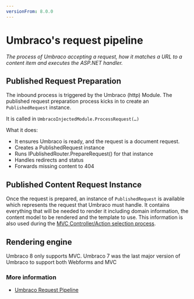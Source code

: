```yaml
---
versionFrom: 8.0.0
---
```


# Umbraco's request pipeline

_The process of Umbraco accepting a request, how it matches a URL to a content item and executes the ASP.NET handler._

## Published Request Preparation

The inbound process is triggered by the Umbraco (http) Module.
The published request preparation process kicks in to create an `PublishedRequest` instance.

It is called in `UmbracoInjectedModule.ProcessRequest(…)`

What it does:

* It ensures Umbraco is ready, and the request is a document request.
* Creates a PublishedRequest instance
* Runs IPublishedRouter.PrepareRequest() for that instance
* Handles redirects and status
* Forwards missing content to 404

## Published Content Request Instance

Once the request is prepared, an instance of `PublishedRequest` is available which represents the request that Umbraco must handle.
It contains everything that will be needed to render it including domain information, the content model to be rendered and the template to use.
This information is also used during the [MVC Controller/Action selection process](../Controller-Selection/).

## Rendering engine

Umbraco 8 only supports MVC.
Umbraco 7 was the last major version of Umbraco to support both Webforms and MVC
	
### More information
- [Umbraco Request Pipeline](../../../Reference/Routing/Request-Pipeline/)
